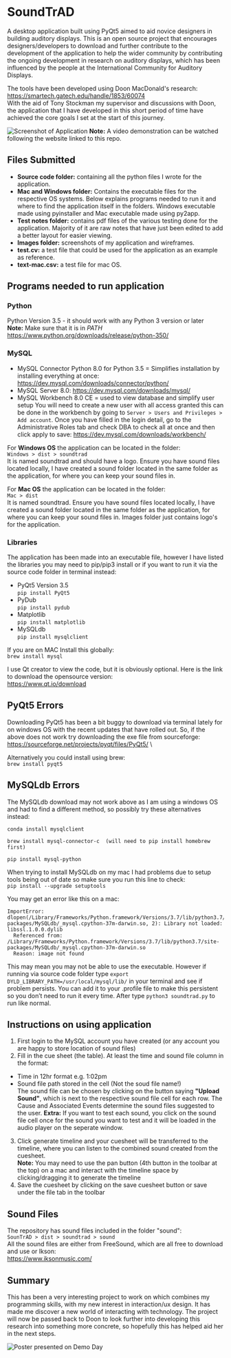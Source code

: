# SoundTrAD
A desktop application built using PyQt5 aimed to aid novice designers in building auditory displays. This is an open source project that encourages designers/developers to download and further contribute to the development of the application to help the wider community by contributing the ongoing development in research on auditory displays, which has been influenced by the people at the International Community for Auditory Displays. 

The tools have been developed using Doon MacDonald's research: https://smartech.gatech.edu/handle/1853/60074 \
With the aid of Tony Stockman my supervisor and discussions with Doon, the application that I have developed in this short period of time have achieved the core goals I set at the start of this journey. 

![Screenshot of Application](https://live.staticflickr.com/65535/40695945323_9b0389515a_b.jpg)
**Note:** A video demonstration can be watched following the website linked to this repo.

## Files Submitted
- **Source code folder:** containing all the python files I wrote for the application.
- **Mac and Windows folder:** Contains the executable files for the respective OS systems. Below explains programs needed to run it and where to find the application itself in the folders. Windows executable made using pyinstaller and Mac executable made using py2app.
- **Test notes folder:** contains pdf files of the various testing done for the application. Majority of it are raw notes that have just been edited to add a better layout for easier viewing.
- **Images folder:** screenshots of my application and wireframes. 
- **test.cv:** a test file that could be used for the application as an example as reference.
- **text-mac.csv:** a test file for mac OS.

## Programs needed to run application
### Python 
Python Version 3.5 - it should work with any Python 3 version or later\
**Note:** Make sure that it is in *PATH*\
https://www.python.org/downloads/release/python-350/

### MySQL
- MySQL Connector Python 8.0 for Python 3.5 = Simplifies installation by installing everything at once: https://dev.mysql.com/downloads/connector/python/
- MySQL Server 8.0: https://dev.mysql.com/downloads/mysql/
- MySQL Workbench 8.0 CE = used to view database and simplify user setup You will need to create a new user with all access granted this can be done in the workbench by going to `Server > Users and Privileges > Add account`. Once you have filled in the login detail, go to the Administrative Roles tab and check DBA to check all at once and then click apply to save: https://dev.mysql.com/downloads/workbench/


For **Windows OS** the application can be located in the folder:\
`Windows > dist > soundtrad`\
It is named soundtrad and should have a logo. Ensure you have sound files located locally, I have created a sound folder located in the same folder as the application, for where you can keep your sound files in.

For **Mac OS** the application can be located in the folder:\
`Mac > dist`\
It is named soundtrad. Ensure you have sound files located locally, I have created a sound folder located in the same folder as the application, for where you can keep your sound files in. Images folder just contains logo's for the application.

### Libraries
The application has been made into an executable file, however I have listed the libraries you may need to pip/pip3 install or if you want to run it via the source code folder in terminal instead:
- PyQt5 Version 3.5\
`pip install PyQt5`
- PyDub\
`pip install pydub`
- Matplotlib\
`pip install matplotlib`
- MySQLdb\
`pip install mysqlclient`

If you are on MAC Install this globally:\
`brew install mysql`

I use Qt creator to view the code, but it is obviously optional. Here is the link to download the opensource version:\
https://www.qt.io/download


## PyQt5 Errors
Downloading PyQt5 has been a bit buggy to download via terminal lately for on windows OS with the recent updates that have rolled out. So, if the above does not work try downloading the exe file from sourceforge: https://sourceforge.net/projects/pyqt/files/PyQt5/ \

Alternatively you could install using brew:\
`brew install pyqt5`

## MySQLdb Errors
The MySQLdb download may not work above as I am using a windows OS and had to find
a different method, so possibly try these alternatives instead:
```
conda install mysqlclient

brew install mysql-connector-c  (will need to pip install homebrew first)

pip install mysql-python
```

When trying to install MySQLdb on my mac I had problems due to setup tools being out of date so make sure you run this line to check:\
`pip install --upgrade setuptools`

You may get an error like this on a mac:
```
ImportError: dlopen(/Library/Frameworks/Python.framework/Versions/3.7/lib/python3.7/site-packages/MySQLdb/_mysql.cpython-37m-darwin.so, 2): Library not loaded: libssl.1.0.0.dylib
  Referenced from: /Library/Frameworks/Python.framework/Versions/3.7/lib/python3.7/site-packages/MySQLdb/_mysql.cpython-37m-darwin.so
  Reason: image not found
```
This may mean you may not be able to use the executable. However if running via source code folder type `export DYLD_LIBRARY_PATH=/usr/local/mysql/lib/` in your terminal and see if problem persists. You can add it to your .profile file to make this persistent so you don’t need to run it every time. After type `python3 soundtrad.py` to run like normal.


## Instructions on using application
1. First login to the MySQL account you have created (or any account you are happy to store location of sound files)
2. Fill in the cue sheet (the table). At least the time and sound file column in the format:
 - Time in 12hr format e.g. 1:02pm
 - Sound file path stored in the cell (Not the soud file name!)\
The sound file can be chosen by clicking on the button saying **"Upload Sound"**, which is next to the respective sound file cell for each row. The Cause and Associated Events determine the sound files suggested to the user.
**Extra:** If you want to test each sound, you click on the sound file cell once for the sound you want to test and it will be loaded in the audio player on the seperate window.
3. Click generate timeline and your cuesheet will be transferred to the timeline, where you can listen to the combined sound created from the cuesheet.\
**Note:** You may need to use the pan button (4th button in the toolbar at the top) on a mac and interact with the timeline space by clicking/dragging it to generate the timeline 
4. Save the cuesheet by clicking on the save cuesheet button or save under the file tab in the toolbar


## Sound Files
The repository has sound files included in the folder "sound": \
`SounTrAD > dist > soundtrad > sound` \
All the sound files are either from FreeSound, which are all free to download and use or Ikson:\
https://www.iksonmusic.com/

## Summary
This has been a very interesting project to work on which combines my programming skills, with my new interest in interaction/ux design. It has made me discover a new world of interacting with technology. The project will now be passed back to Doon to look further into developing this research into something more concrete, so hopefully this has helped aid her in the next steps. 

![Poster presented on Demo Day](https://live.staticflickr.com/7882/46765167314_59aa2c5119_h.jpg)
